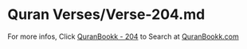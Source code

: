 # Quran Verses/Verse-204.md 

For more infos, Click [QuranBookk - 204](https://www.quranbookk.com/quran/search?q=204) to Search at [QuranBookk.com](http://quranbookk.com/)